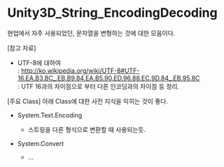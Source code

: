 Unity3D_String_EncodingDecoding
===============================

현업에서 자주 사용되었던, 문자열을 변형하는 것에 대한 모음이다.


[참고 자료]
* UTF-8에 대하여<br/>
  : http://ko.wikipedia.org/wiki/UTF-8#UTF-16.EA.B3.BC_.EB.B9.84.EA.B5.90.ED.96.88.EC.9D.84_.EB.95.8C<br/>
  : UTF 16과의 차이점으로 부터 다른 인코딩과의 차이점 등 정리.

[주요 Class]
아래 Class에 대한 사전 지식을 익히는 것이 좋다.

* System.Text.Encoding
  - 스트링을 다른 형식으로 변환할 때 사용되는듯.

* System.Convert
  - ...

